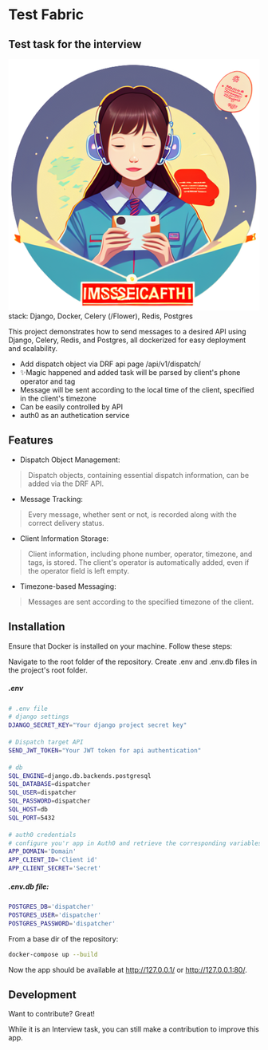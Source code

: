 # Test Fabric
## Test task for the interview
![alt text](https://github.com/nikitairl/Test_fabric_django/blob/master/disptacher/static/images/stats.png?raw=true)
stack: Django, Docker, Celery (/Flower), Redis, Postgres

This project demonstrates how to send messages to a desired API using Django, Celery, Redis, and Postgres, all dockerized for easy deployment and scalability.

- Add dispatch object via DRF api page /api/v1/dispatch/
- ✨Magic happened and added task will be parsed by client's phone operator and tag
- Message will be sent according to the local time of the client, specified in the client's timezone
- Can be easily controlled by API
- auth0 as an authetication service

## Features

- Dispatch Object Management:
> Dispatch objects, containing essential dispatch information, can be added via the DRF API.
- Message Tracking:
> Every message, whether sent or not, is recorded along with the correct delivery status.
- Client Information Storage:
> Client information, including phone number, operator, timezone, and tags, is stored.
> The client's operator is automatically added, even if the operator field is left empty.
- Timezone-based Messaging:
> Messages are sent according to the specified timezone of the client.



## Installation

Ensure that Docker is installed on your machine. Follow these steps:

Navigate to the root folder of the repository.
Create .env and .env.db files in the project's root folder.
##### .env
```sh
# .env file
# django settings
DJANGO_SECRET_KEY="Your django project secret key"

# Dispatch target API
SEND_JWT_TOKEN="Your JWT token for api authentication"

# db
SQL_ENGINE=django.db.backends.postgresql
SQL_DATABASE=dispatcher
SQL_USER=dispatcher
SQL_PASSWORD=dispatcher
SQL_HOST=db
SQL_PORT=5432

# auth0 credentials
# configure you'r app in Auth0 and retrieve the corresponding variables
APP_DOMAIN='Domain'
APP_CLIENT_ID='Client id'
APP_CLIENT_SECRET='Secret'
```
##### .env.db file:
```sh
POSTGRES_DB='dispatcher'
POSTGRES_USER='dispatcher'
POSTGRES_PASSWORD='dispatcher'
```
From a base dir of the repository:
```sh
docker-compose up --build
```
Now the app should be available at http://127.0.0.1/ or http://127.0.0.1:80/.

## Development

Want to contribute? Great!

While it is an Interview task, you can still make a contribution to improve this app.

